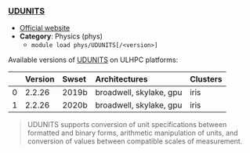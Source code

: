 ### [UDUNITS](https://www.unidata.ucar.edu/software/udunits/)

* [Official website](https://www.unidata.ucar.edu/software/udunits/)
* __Category__: Physics (phys)
    -  `module load phys/UDUNITS[/<version>]`

Available versions of [UDUNITS](https://www.unidata.ucar.edu/software/udunits/) on ULHPC platforms:

|    | Version   | Swset   | Architectures           | Clusters   |
|---:|:----------|:--------|:------------------------|:-----------|
|  0 | 2.2.26    | 2019b   | broadwell, skylake, gpu | iris       |
|  1 | 2.2.26    | 2020b   | broadwell, skylake, gpu | iris       |

> UDUNITS supports conversion of unit specifications between formatted and binary forms, arithmetic manipulation of units, and conversion of values between compatible scales of measurement.
